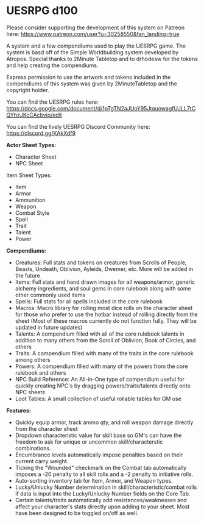 # UESRPG d100
Please consider supporting the development of this system on Patreon here: https://www.patreon.com/user?u=30258550&fan_landing=true

A system and a few compendiums used to play the UESRPG game. The system is basd off of the Simple Worldbuilding system developed by Atropos. Special thanks to 2Minute Tabletop and to drhodesw for the tokens and help creating the compendiums.

Express permission to use the artwork and tokens included in the compendiums of this system was given by 2MinuteTabletop and the copyright holder.

You can find the UESRPG rules here: https://docs.google.com/document/d/1pTgTN2aJUoY95JtquowagfUJLL7tCQYhzJKcCAcbvio/edit

You can find the lively UESRPG Discord Community here: https://discord.gg/KAkXdf9

<b>Actor Sheet Types:</b> 
- Character Sheet
- NPC Sheet

Item Sheet Types:
- Item
- Armor
- Ammunition
- Weapon
- Combat Style
- Spell
- Trait
- Talent
- Power

<b>Compendiums:</b>
- Creatures: Full stats and tokens on creatures from Scrolls of People, Beasts, Undeath, Oblivion, Ayleids, Dwemer, etc. More will be added in the future
- Items: Full stats and hand drawn images for all weapons/armor, generic alchemy ingredients, and soul gems in core rulebook along with some other commonly used items
- Spells: Full stats for all spells included in the core rulebook
- Macros: Macro library for rolling most dice rolls on the character sheet for those who prefer to use the hotbar instead of rolling directly from the sheet (Most of these macros currently do not function fully. They will be updated in future updates)
- Talents: A compendium filled with all of the core rulebook talents in addition to many others from the Scroll of Oblivion, Book of Circles, and others
- Traits: A compendium filled with many of the traits in the core rulebook among others
- Powers: A compendium filled with many of the powers from the core rulebook and others
- NPC Build Reference: An All-in-One type of compendium useful for quickly creating NPC's by dragging powers/traits/talents directly onto NPC sheets
- Loot Tables: A small collection of useful rollable tables for GM use

<b>Features:</b>
- Quickly equip armor, track ammo qty, and roll weapon damage directly from the character sheet
- Dropdown characteristic value for skill base so GM's can have the freedom to ask for unique or uncommon skill/characterstic combinations.
- Encumbrance levels automatically impose penalties based on their current carry weight.
- Ticking the "Wounded" checkmark on the Combat tab automatically imposes a -20 penalty to all skill rolls and a -2 penalty to initiative rolls.
- Auto-sorting inventory tab for Item, Armor, and Weapon types.
- Lucky/Unlucky Number determination in skill/characteristic/combat rolls if data is input into the Lucky/Unlucky Number fields on the Core Tab.
- Certain talents/traits automatically add resistances/weaknesses and affect your character's stats directly upon adding to your sheet. Most have been designed to be toggled on/off as well. 
